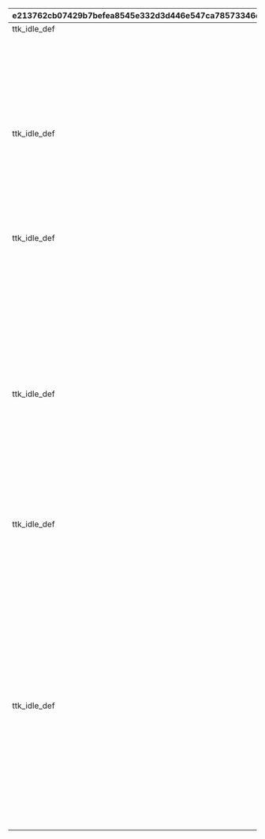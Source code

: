 |e213762cb07429b7befea8545e332d3d446e547ca78573346c215286ec18f7a4|71faa79515374d4223f57f4999c5e29077af9a0042ba20c77cfecc598a1a804e|acf6e1191813720cc3eff7076c2fcf6bc57146af5d7494424c36ac9f3bf4e178|15a1e6bce1ce44a54037bef0cffdfdc1e42750c2b7f4b25b52ad2375954d59ad|864e2f95c9dbd8c25f0223d3dff65c88afe0202e131c8f21479def9655a16f5c|6d8451f470388b4b5824acca7dfc1061226a17e2fd062916e663235568c07c05|c692fa1f3efe609aebe4e04e76bf748154d284c3bb39734223367f2c3f1b7485|50e6e0fa5375004a7b645774c68b0462eca08556c88bd26ceee1c08afc0b4cf3|07a1d74493df97806266908abff0f2f5ef009d67c132d2d3e53412061f3dc142|9065d8b6ec921550030cdc9e7a72b14aaf64a937e9487ab35f152825952de8b1|d0468695bd66f643cf809ad48bec350d8362b7307894f4432d1e132a4e488358|
| --- | --- | --- | --- | --- | --- | --- | --- | --- | --- | --- |
|ttk_idle_def|1|5|-120|1|850|1|100|1|102611|1010001|
||2|31|1|1|0|1|0||2|1010002|
||1|31|1|1|-80|1|-120||1|1010003|
||1|93||1||||||1010004|
||vo_minigame_1005|21||1|0||0||vo_minigame_1005_top_000|1010005|
||102611|3|1|1|0|0.3|ttk_idle_doya|0.3|ttk_doya|1010006|
||102611|11||1|8|0||0|任された仕事は\nきちんとやるよ|1010007|
||0|91||1||||||1010008|
|ttk_idle_def|1|5|-120|2|850|1|100|1|102611|1020001|
||2|31|1|2|0|1|0||2|1020002|
||1|31|1|2|-80|1|-120||1|1020003|
||1|93||2||||||1020004|
||vo_minigame_1005|21||2|0||0||vo_minigame_1005_top_001|1020005|
||102611|3|1|2|0|0.3|ttk_idle_def|0.3|ttk_idle_smile|1020006|
||102611|11||2|8|0||0|あたしの前に\n現れたこと\n後悔させてあげる|1020007|
||0|91||2||||||1020008|
|ttk_idle_def|1|5|-120|3|850|1|100|1|102611|1030001|
||2|31|1|3|0|1|0||2|1030002|
||1|31|1|3|-80|1|-120||1|1030003|
||1|93||3||||||1030004|
||vo_minigame_1005|21||3|0||0||vo_minigame_1005_top_002|1030005|
||102611|3|1|3|0|0.1|ttk_idle_joy|0.3|ttk_joy|1030006|
||102611|11||3|8|0||0|コツをつかめば\n結構楽しいかも\nいや、労働は労働か…|1030007|
||2.2|93||3||||||1030008|
||102611|3||3|1|0.3||0.3|ttk_talk_sad|1030009|
||3|93||3||||||1030010|
||102611|3||3|1|0.3||0.3|ttk_idle_def|1030011|
||0|91||3||||||1030012|
|ttk_idle_def|1|5|-120|4|850|1|100|1|102611|1040001|
||2|31|1|4|0|1|0||2|1040002|
||1|31|1|4|-80|1|-120||1|1040003|
||1|93||4||||||1040004|
||vo_minigame_1005|21||4|0||0||vo_minigame_1005_top_003|1040005|
||102611|3|1|4|0|0.3|ttk_idle_shock|0.3|ttk_shock|1040006|
||102611|11||4|8|0||0|ねずみのことなんか\n知りたくないよ\nはぁ…めんどくさい|1040007|
||5|93||4||||||1040008|
||102611|3||4|1|0.3||0.3|ttk_idle_def|1040009|
||0.7|93||4||||||1040010|
|ttk_idle_def|1|5|-120|5|850|1|100|1|102611|1050001|
||2|31|1|5|0|1|0||2|1050002|
||1|31|1|5|-80|1|-120||1|1050003|
||1|93||5||||||1050004|
||vo_minigame_1005|21||5|0||0||vo_minigame_1005_top_004|1050005|
||102611|3||5|0|0.3||0.3|ttk_surprise|1050006|
||102611|11||5|8|0||0|うわっ！？\nこっちこないでよ！\nはぁ…チマチマ\n追い払うのは大変だ…|1050007|
||0.9|93||5||||||1050008|
||102611|3||5|1|0.3||0.3|ttk_talk_anger|1050009|
||0.8|93||5||||||1050010|
||102611|3|1|5|0|0.3|ttk_talk_sad|0.3|ttk_sad|1050011|
||5|93||5||||||1050012|
||102611|3||5|1|0.3||0.3|ttk_idle_def|1050013|
||0|91||5||||||1050014|
|ttk_idle_def|1|5|-120|6|850|1|100|1|102611|1060001|
||2|31|1|6|0|1|0||2|1060002|
||1|31|1|6|-80|1|-120||1|1060003|
||1|93||6||||||1060004|
||vo_minigame_1005|21||6|0||0||vo_minigame_1005_top_005|1060005|
||102611|3||6|1|0.3||0.3|ttk_idle_worry|1060006|
||102611|11||6|8|0||0|こんなことに\n慣れたくないよ…\nでも牧場のためには\nやるしかないか|1060007|
||7|93||6||||||1060008|
||102611|3|1|6|0|0.3|ttk_idle_def|0.3|ttk_amz|1060009|
||0|91||6||||||1060010|